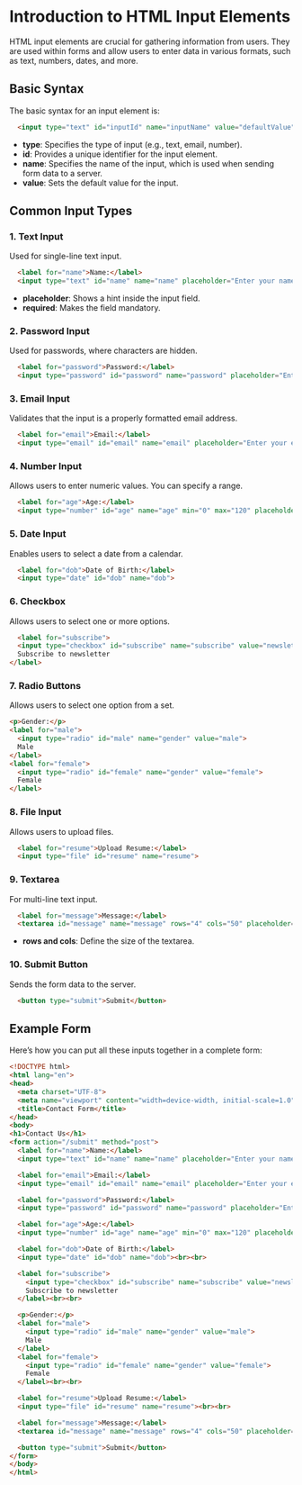 # Introduction to HTML Input Elements
HTML input elements are crucial for gathering information from users. They are used within forms and allow users to enter data in various formats, such as text, numbers, dates, and more.

## Basic Syntax
The basic syntax for an input element is:

```html
  <input type="text" id="inputId" name="inputName" value="defaultValue">
```
* **type**: Specifies the type of input (e.g., text, email, number).
* **id**: Provides a unique identifier for the input element.
* **name**: Specifies the name of the input, which is used when sending form data to a server.
* **value**: Sets the default value for the input.

## Common Input Types

### 1. Text Input
Used for single-line text input.
```html
  <label for="name">Name:</label>
  <input type="text" id="name" name="name" placeholder="Enter your name" required>
```

* **placeholder**: Shows a hint inside the input field.
* **required**: Makes the field mandatory.

### 2. Password Input
Used for passwords, where characters are hidden.
```html
  <label for="password">Password:</label>
  <input type="password" id="password" name="password" placeholder="Enter your password" required>
```
### 3. Email Input
Validates that the input is a properly formatted email address.
```html
  <label for="email">Email:</label>
  <input type="email" id="email" name="email" placeholder="Enter your email" required>
```
### 4. Number Input
Allows users to enter numeric values. You can specify a range.
```html
  <label for="age">Age:</label>
  <input type="number" id="age" name="age" min="0" max="120" placeholder="Enter your age">
```
### 5. Date Input
Enables users to select a date from a calendar.
```html
  <label for="dob">Date of Birth:</label>
  <input type="date" id="dob" name="dob">
```
### 6. Checkbox
Allows users to select one or more options.
```html
  <label for="subscribe">
  <input type="checkbox" id="subscribe" name="subscribe" value="newsletter">
  Subscribe to newsletter
</label>
```
### 7. Radio Buttons
Allows users to select one option from a set.
```html
<p>Gender:</p>
<label for="male">
  <input type="radio" id="male" name="gender" value="male">
  Male
</label>
<label for="female">
  <input type="radio" id="female" name="gender" value="female">
  Female
</label>
```
### 8. File Input
Allows users to upload files.
```html
  <label for="resume">Upload Resume:</label>
  <input type="file" id="resume" name="resume">
```
### 9. Textarea
For multi-line text input.
```html
  <label for="message">Message:</label>
  <textarea id="message" name="message" rows="4" cols="50" placeholder="Enter your message here"></textarea>
```

* **rows and cols**: Define the size of the textarea.

### 10. Submit Button
Sends the form data to the server.
```html
  <button type="submit">Submit</button>
```

## Example Form
Here’s how you can put all these inputs together in a complete form:

```html
<!DOCTYPE html>
<html lang="en">
<head>
  <meta charset="UTF-8">
  <meta name="viewport" content="width=device-width, initial-scale=1.0">
  <title>Contact Form</title>
</head>
<body>
<h1>Contact Us</h1>
<form action="/submit" method="post">
  <label for="name">Name:</label>
  <input type="text" id="name" name="name" placeholder="Enter your name" required><br><br>

  <label for="email">Email:</label>
  <input type="email" id="email" name="email" placeholder="Enter your email" required><br><br>

  <label for="password">Password:</label>
  <input type="password" id="password" name="password" placeholder="Enter your password" required><br><br>

  <label for="age">Age:</label>
  <input type="number" id="age" name="age" min="0" max="120" placeholder="Enter your age"><br><br>

  <label for="dob">Date of Birth:</label>
  <input type="date" id="dob" name="dob"><br><br>

  <label for="subscribe">
    <input type="checkbox" id="subscribe" name="subscribe" value="newsletter">
    Subscribe to newsletter
  </label><br><br>

  <p>Gender:</p>
  <label for="male">
    <input type="radio" id="male" name="gender" value="male">
    Male
  </label>
  <label for="female">
    <input type="radio" id="female" name="gender" value="female">
    Female
  </label><br><br>

  <label for="resume">Upload Resume:</label>
  <input type="file" id="resume" name="resume"><br><br>

  <label for="message">Message:</label>
  <textarea id="message" name="message" rows="4" cols="50" placeholder="Enter your message here"></textarea><br><br>

  <button type="submit">Submit</button>
</form>
</body>
</html>
```